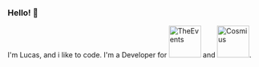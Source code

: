 ### Hello! 👋

I'm Lucas, and i like to code.
I'm a Developer for <a href="https://discord.theevents.net"><img src="https://cdn.theevents.net/images/site-icon.png" alt="TheEvents" height="64" width="64"></a> and <a href="https://cosmius.net"><img src="https://cdn.discordapp.com/icons/406801520454008832/1bd7f1129f38c5e2237b28aefbbff2a1.png" alt="Cosmius" height="64" width="64"></a>.
